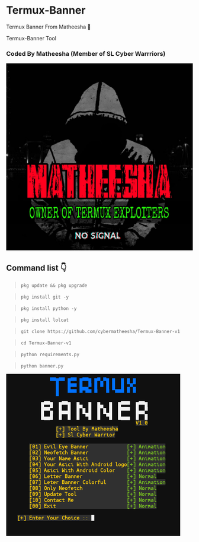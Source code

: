 # Termux-Banner
Termux Banner From Matheesha 🙂

Termux-Banner Tool

### Coded By Matheesha (Member of SL Cyber Warrriors)

<a href="https://github.com/cybercrimeofficial/Termux-Banner"><img src="PicsArt_11-10-06.51.09.jpg"></a>

## Command list 👇

>`pkg update && pkg upgrade`

>`pkg install git -y`

>`pkg install python -y`

>`pkg install lolcat`

>`git clone https://github.com/cybermatheesha/Termux-Banner-v1`

>`cd Termux-Banner-v1`

>`python requirements.py`

>`python banner.py`

<img src="Screenshot_2021-09-19-11-54-53-1.png">
